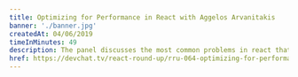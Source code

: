 ```yaml
---
title: Optimizing for Performance in React with Aggelos Arvanitakis
banner: './banner.jpg'
createdAt: 04/06/2019
timeInMinutes: 49
description: The panel discusses the most common problems in react that causes poor performance. Aggelos gives a lot of advice on how to fix or avoid these problems and how to optimize performance. The panel discusses using CSS to optimize performance. The new React API’s are discussed and their effect on performance. Vue state and vue reducer are compared and Aggelos gives tips for maintain state. The episode ends with Aggelos sharing techniques for using redux.
href: https://devchat.tv/react-round-up/rru-064-optimizing-for-performance-in-react-with-aggelos-arvanitakis/
---
```

